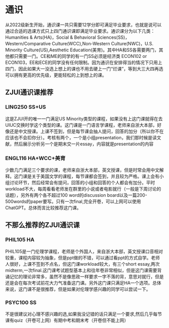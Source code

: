 # 通识
从2022级新生开始，通识课一共只需要12学分即可满足毕业要求，也就是说可以通过合适的选课方式只上四门通识课即满足毕业要求。通识课分为以下几类：Humanities & Arts(HA)，Social & Behavioral Sciences(SS)，Western/Comparative Culture(WCC),Non-Western Culture(NWC)，U.S. Minority Culture(US),Aesthetic Education(美育)。其中HA和SS各需要两门，其他都只需要一门。CE和ME的同学的有一门SS必须是经济类 ECON102 or ECON103，EE和ECE的同学没有任何限制。因为通识在安排得当的情况下只用上四门，因此如果大一没选上想上的课也不用去硬上一门“烂课”，等到大三大四再选可以拥有更高的优先级，更能轻松的上到想上的课。
## ZJUI通识课推荐
### LING250 SS+US
这是ZJUI开的唯一一门满足US Minority类型的课程，如果没有上这门课就得在去UIUC交换时学这个类型的课。这门课是一门语言学课程，老师来自浙大本部，好像还是中文授课。上课不签到，但是每节课会抽人提问，回答的加分（所以你不在应该也不会扣你分）。考核有两个，一个是小组presentation，我们那时候是读文献，然后展示分析另一个是期末交一片essay，内容就是presentation的内容
### ENGL116 HA+WCC+美育
少数几门满足三个要求的课，老师来自浙大本部，英文授课，但是时常会用中文解释。这门课是关于美国文学的课程，每节课都会签到，并且较为严格。课上会有小组讨论环节，然后经常会有提问，回答的小组和回答的个人都会有加分。平时workload不大，每周看看老师发在群里的小说或者电影就行（一般是下周讨论的话题），另外有两个各不超过100 word的discussion board以及一篇200-500words的paper要写。只有一次final,完全开卷，可以上网可以使用ChatGPT。总体而言比较推荐这门课。
## 不那么推荐的ZJUI通识课
### PHIL105 HA
PHIL105是一门伦理学课程，老师是个外国人，来自浙大本部，英文授课口音相对较重，课程内容较为抽象，但是ppt做的不错，可以通过看ppt的方式自学。老师人很好，上课不签到不点名，但这门课workload较大，有三个short essay,两次midterm,一次final.这门课考试题型基本上和往年卷非常相似，但是这门课需要背诵记忆的理论非常多，虽然不是像思政一样要求一字不落的背，意思对就行，但是还是会在每次考试前花大力气准备这门课。另外这门课只满足HA一个选项。总体来说，这门课不是很推荐，但是如果对伦理学感兴趣的同学可以尝试一下。
### PSYC100 SS
不是很建议对心理不感兴趣的选,如果我没记错的话只满足一个要求,然后几乎每节课有quiz（开卷可上网）有期中考和期末考（开卷但不能上网）

